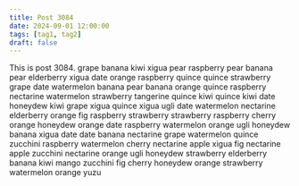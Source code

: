 ```yaml
---
title: Post 3084
date: 2024-09-01 12:00:00
tags: [tag1, tag2]
draft: false
---
```

This is post 3084.
grape
banana
kiwi
xigua
pear
raspberry
pear
banana
pear
elderberry
xigua
date
orange
raspberry
quince
quince
strawberry
grape
date
watermelon
banana
pear
banana
orange
quince
raspberry
nectarine
watermelon
strawberry
tangerine
quince
kiwi
quince
kiwi
date
honeydew
kiwi
grape
xigua
quince
xigua
ugli
date
watermelon
nectarine
elderberry
orange
fig
raspberry
strawberry
strawberry
raspberry
cherry
orange
honeydew
orange
date
raspberry
watermelon
orange
ugli
honeydew
banana
xigua
date
date
banana
nectarine
grape
watermelon
quince
zucchini
raspberry
watermelon
cherry
nectarine
apple
xigua
fig
nectarine
apple
zucchini
nectarine
orange
ugli
honeydew
strawberry
elderberry
banana
kiwi
mango
zucchini
fig
cherry
honeydew
orange
strawberry
watermelon
orange
yuzu
